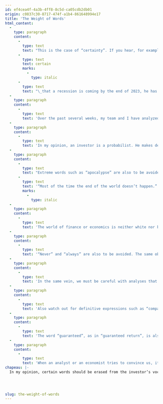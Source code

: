 ```yaml
---
id: ef4cea4f-4a3b-4ff8-8c5d-ca05cdb2db01
origin: c0837c30-8717-474f-a1b4-861648994e17
title: 'The Weight of Words'
html_content:
  -
    type: paragraph
    content:
      -
        type: text
        text: "This is the case of “certainty”. If you hear, for example, an expert say that he is\_"
      -
        type: text
        text: certain
        marks:
          -
            type: italic
      -
        type: text
        text: "\_that a recession is coming by the end of 2023, he has a credibility problem. Who can be certain of anything in the world of economics or finance? We can believe that there is a good chance that a recession is coming, but we cannot be certain."
  -
    type: paragraph
    content:
      -
        type: text
        text: 'Over the past several weeks, my team and I have analyzed the stock of a Canadian company. After an analysis of the business model, risks, growth opportunities, etc., we concluded that the stock was a buy based on our assessment. But can we conclude that we are certain that such an investment will be lucrative in the next few years? Absolutely not! Many often-unpredictable factors could affect the company’s results and our assessment of its stock over the next few years.'
  -
    type: paragraph
    content:
      -
        type: text
        text: 'In my opinion, an investor is a probabilist. He makes decisions after weighing the pros and cons and having estimated their weight in assessing the probabilities. The conditions leading to certainty do not exist.'
  -
    type: paragraph
    content:
      -
        type: text
        text: "Extreme words such as “apocalypse” are also to be avoided. However, I heard the expression “economic apocalypse” in the media recently. The end of the world economy, really? Isn’t the word a bit extreme? As Howard Marks, an investor and author of several books, has written,\_"
      -
        type: text
        text: '“Most of the time the end of the world doesn’t happen.”'
        marks:
          -
            type: italic
  -
    type: paragraph
    content:
      -
        type: text
        text: 'The world of finance or economics is neither white nor black – it can take various shades of grey. The investor works in an unpredictable world where certainty has no place. A decision should always be based on various scenarios with associated probability estimates.'
  -
    type: paragraph
    content:
      -
        type: text
        text: '“Never” and “always” are also to be avoided. The same observation for “impossible”. Whatever sector you invest in, you cannot know the future. Competition is fierce in most industries and most of them will be disrupted by innovation in the years to come. This is especially true these days when technological developments are coming at breakneck speed.'
  -
    type: paragraph
    content:
      -
        type: text
        text: 'In the same vein, we must be careful with analyses that evaluate a stock market to two decimal places. How can someone claim that Couche-Tard stock is worth $71.36? The valuation of a company cannot be precise. The exercise involves estimation, educated guesses.'
  -
    type: paragraph
    content:
      -
        type: text
        text: 'Also watch out for definitive expressions such as “company XYZ has an unassailable business model”. Such a sentence, in my opinion, poses two problems. On the one hand, one cannot say that a business model is unassailable; we should rather say, “difficult to attack”. On the other hand, by writing such a sentence, one expresses an opinion – one believes that the business model of the company is unassailable. In our publications, we try as much as possible to write “We believe that” or “in our opinion”.'
  -
    type: paragraph
    content:
      -
        type: text
        text: 'The word “guaranteed”, as in “guaranteed return”, is also to be avoided. In fact, when talking about risky investments like stocks, the mention of “guaranteed returns” should ring alarm bells in any investor’s mind. Even among the “safer” investments of bonds, there are no guarantees or guaranteed returns. You only have to look at what were North American bond yields in 2022 to be convinced.'
  -
    type: paragraph
    content:
      -
        type: text
        text: 'When an analyst or an economist tries to convince us, it will probably be to his advantage to appear certain of his forecasts and to use excessive terms. The wise investor will retort that certainty does not exist in this world.'
chapeau: |-
  In my opinion, certain words should be erased from the investor’s vocabulary.

   

   
slug: the-weight-of-words
---
```

